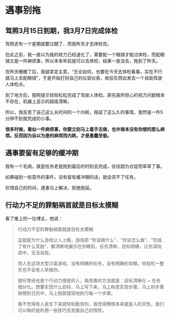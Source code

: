 # 遇事别拖

## 驾照3月15日到期，我3月7日完成体检

驾照还有一个星期就要过期了，而我昨天才去体检完。

在此之前，我一直以为我的视力已经退化了，需要配一个眼镜才能过体检，而配眼镜又是一件麻烦事，所以本来年前就可以去体检，结果一直没去，拖到了昨天。

在昨天睡醒了后，我就拿定主意，“无论如何，也要在今天去体检看看，实在不行就马上去配眼镜”，于是开始打扮自己的仪容仪表，收拾东西出发去一个自助驾驶人体检点。

到了地方后，按照提示轻轻松松完成了驾驶人体检。原先我所担心的视力问题根本不存在，机器上显示的超级清晰。

所以，我反思了自己这么长时间的一个内耗，拖延了这么久的事情，竟然是一件5分钟不到就完成的小事。

**很多时候，看似一件麻烦事，你要立刻马上着手去做，也许根本没有你想的那么麻烦。反而因为自以为是的麻烦而内耗，才是愚蠢至极。**

## 遇事要留有足够的缓冲期

我有一个毛病，就是任务老是拖到最后的时刻去完成，往往因为仓促而草草了事。

如果碰到一些意外的事件，没有留有缓冲期的话，就会完不了任务。

珍惜自己的时间，遇事马上解决，拒绝拖延。

## 行动力不足的罪魁祸首就是目标太模糊

看了推上的一位博主，他说：

> 行动力不足的罪魁祸首就是目标太模糊
>
> 这就是为什么游戏让人上瘾，游戏把 “你该做什么”、“你该怎么做”、“完成了有什么奖励”，都清晰地展示在你眼前，任务清晰，目标明确，让你深陷其中，无法自拔。
>
> 而人生这场大型沙盒游戏，没有明确的任务，没有明确的攻略，你挂机一整天也不会有人举报你。
>
> 狼仔曾经也是个行动力很差的人，我改善的方法就是：目标清晰化 + 任务细分化。想要实现什么目标，马上写下来，马上构思实现步骤，马上将步骤排期到日历中，马上按部就班地执行每一个步骤。
>
> 我不觉得有人是生下来就特别勤劳的，我觉得懒惰本来就是人的天性，我们可以做的是利用一些技巧去克服自己的惰性。